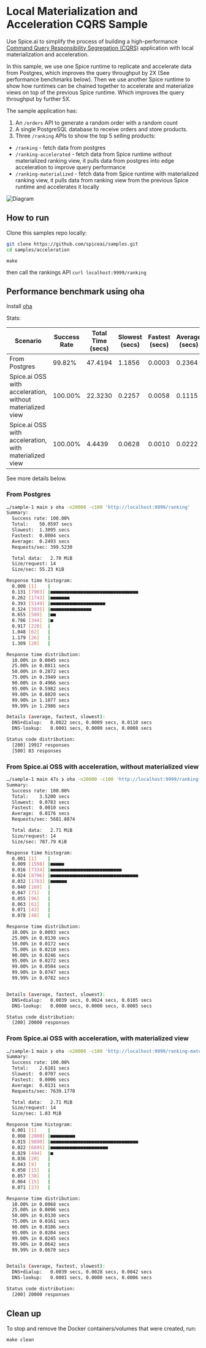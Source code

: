 # Local Materialization and Acceleration CQRS Sample

Use Spice.ai to simplify the process of building a high-performance [Command Query Responsibility Segregation (CQRS)](https://microservices.io/patterns/data/cqrs.html) application with local materialization and acceleration.

In this sample, we use one Spice runtime to replicate and accelerate data from Postgres, which improves the query throughput by 2X (See performance benchmarks below).
Then we use another Spice runtime to show how runtimes can be chained together to accelerate and materialize views on top of the previous Spice runtime. Which improves the query throughput by further 5X.

The sample application has:

1. An `/orders` API to generate a random order with a random count
2. A single PostgreSQL database to receive orders and store products.
3. Three `/ranking` APIs to show the top 5 selling products:

- `/ranking` - fetch data from postgres
- `/ranking-accelerated` - fetch data from Spice runtime without materialized ranking view, it pulls data from postgres into edge acceleration to improve query performance
- `/ranking-materialized` - fetch data from Spice runtime with materialized ranking view, it pulls data from ranking view from the previous Spice runtime and accelerates it locally

![Diagram](./diagram.png)

## How to run

Clone this samples repo locally:
```bash
git clone https://github.com/spiceai/samples.git
cd samples/acceleration
```

`make`

then call the rankings API
`curl localhost:9999/ranking`

## Performance benchmark using oha

Install [oha](https://docs.rs/crate/oha/latest)

Stats:

| Scenario                                                  | Success Rate   | Total Time (secs)   | Slowest (secs)    | Fastest (secs)    | Average (secs)    | Requests/sec    | Total Data   | Size/request    | Size/sec   |
| ----------                                                | -------------- | ------------------- | ----------------- | ----------------- | ----------------- | --------------- | ------------ | --------------- | ---------- |
| From Postgres                                             | 99.82%         | 47.4194             | 1.1856            | 0.0003            | 0.2364            | 421.7687        | 2.70 MiB     | 14              | 58.41 KiB  |
| Spice.ai OSS with acceleration, without materialized view | 100.00%        | 22.3230             | 0.2257            | 0.0058            | 0.1115            | 895.9356        | 2.71 MiB     | 14              | 124.24 KiB |
| Spice.ai OSS with acceleration, with materialized view    | 100.00%        | 4.4439              | 0.0628            | 0.0010            | 0.0222            | 4500.5780       | 2.71 MiB     | 14              | 624.10 KiB |

See more details below.

### From Postgres

```bash
…/sample-1 main ❯ oha -n20000 -c100 'http://localhost:9999/ranking'
Summary:
  Success rate:	100.00%
  Total:	50.0597 secs
  Slowest:	1.3095 secs
  Fastest:	0.0004 secs
  Average:	0.2493 secs
  Requests/sec:	399.5230

  Total data:	2.70 MiB
  Size/request:	14
  Size/sec:	55.23 KiB

Response time histogram:
  0.000 [1]    |
  0.131 [7903] |■■■■■■■■■■■■■■■■■■■■■■■■■■■■■■■■
  0.262 [1743] |■■■■■■■
  0.393 [5149] |■■■■■■■■■■■■■■■■■■■■
  0.524 [3935] |■■■■■■■■■■■■■■■
  0.655 [589]  |■■
  0.786 [344]  |■
  0.917 [228]  |
  1.048 [62]   |
  1.179 [26]   |
  1.309 [20]   |

Response time distribution:
  10.00% in 0.0045 secs
  25.00% in 0.0811 secs
  50.00% in 0.2872 secs
  75.00% in 0.3949 secs
  90.00% in 0.4966 secs
  95.00% in 0.5982 secs
  99.00% in 0.8820 secs
  99.90% in 1.1877 secs
  99.99% in 1.2986 secs

Details (average, fastest, slowest):
  DNS+dialup:	0.0022 secs, 0.0009 secs, 0.0110 secs
  DNS-lookup:	0.0001 secs, 0.0000 secs, 0.0008 secs

Status code distribution:
  [200] 19917 responses
  [500] 83 responses
```

### From Spice.ai OSS with acceleration, without materialized view

```bash
…/sample-1 main 47s ❯ oha -n20000 -c100 'http://localhost:9999/ranking-accelerated'
Summary:
  Success rate:	100.00%
  Total:	3.5200 secs
  Slowest:	0.0783 secs
  Fastest:	0.0010 secs
  Average:	0.0176 secs
  Requests/sec:	5681.8874

  Total data:	2.71 MiB
  Size/request:	14
  Size/sec:	787.79 KiB

Response time histogram:
  0.001 [1]    |
  0.009 [1598] |■■■■■
  0.016 [7334] |■■■■■■■■■■■■■■■■■■■■■■■■■■
  0.024 [8796] |■■■■■■■■■■■■■■■■■■■■■■■■■■■■■■■■
  0.032 [1783] |■■■■■■
  0.040 [169]  |
  0.047 [71]   |
  0.055 [96]   |
  0.063 [61]   |
  0.071 [43]   |
  0.078 [48]   |

Response time distribution:
  10.00% in 0.0093 secs
  25.00% in 0.0130 secs
  50.00% in 0.0172 secs
  75.00% in 0.0210 secs
  90.00% in 0.0246 secs
  95.00% in 0.0272 secs
  99.00% in 0.0504 secs
  99.90% in 0.0747 secs
  99.99% in 0.0782 secs


Details (average, fastest, slowest):
  DNS+dialup:	0.0039 secs, 0.0024 secs, 0.0105 secs
  DNS-lookup:	0.0000 secs, 0.0000 secs, 0.0005 secs

Status code distribution:
  [200] 20000 responses
```

### From Spice.ai OSS with acceleration, with materialized view

```bash
…/sample-1 main ❯ oha -n20000 -c100 'http://localhost:9999/ranking-materialized'
Summary:
  Success rate:	100.00%
  Total:	2.6181 secs
  Slowest:	0.0707 secs
  Fastest:	0.0006 secs
  Average:	0.0131 secs
  Requests/sec:	7639.1770

  Total data:	2.71 MiB
  Size/request:	14
  Size/sec:	1.03 MiB

Response time histogram:
  0.001 [1]    |
  0.008 [2800] |■■■■■■■■■
  0.015 [9890] |■■■■■■■■■■■■■■■■■■■■■■■■■■■■■■■■
  0.022 [6695] |■■■■■■■■■■■■■■■■■■■■■
  0.029 [494]  |■
  0.036 [20]   |
  0.043 [9]    |
  0.050 [15]   |
  0.057 [38]   |
  0.064 [15]   |
  0.071 [23]   |

Response time distribution:
  10.00% in 0.0068 secs
  25.00% in 0.0096 secs
  50.00% in 0.0130 secs
  75.00% in 0.0161 secs
  90.00% in 0.0186 secs
  95.00% in 0.0204 secs
  99.00% in 0.0245 secs
  99.90% in 0.0642 secs
  99.99% in 0.0670 secs


Details (average, fastest, slowest):
  DNS+dialup:	0.0039 secs, 0.0028 secs, 0.0042 secs
  DNS-lookup:	0.0001 secs, 0.0000 secs, 0.0006 secs

Status code distribution:
  [200] 20000 responses
```

## Clean up

To stop and remove the Docker containers/volumes that were created, run:

`make clean`
